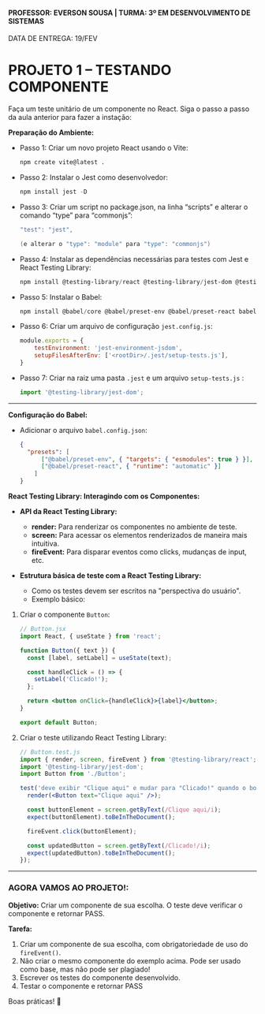 #### PROFESSOR: EVERSON SOUSA | TURMA: 3º EM DESENVOLVIMENTO DE SISTEMAS

DATA DE ENTREGA: 19/FEV
# PROJETO 1 – TESTANDO COMPONENTE

Faça um teste unitário de um componente no React. Siga o passo a passo da aula anterior para fazer a instação:

**Preparação do Ambiente:**

- Passo 1: Criar um novo projeto React usando o Vite:
    
    ```bash
    npm create vite@latest .
    
    ```
    
- Passo 2: Instalar o Jest como desenvolvedor:
    
    ```powershell
    npm install jest -D
    ```
    
- Passo 3: Criar um script no package.json, na linha “scripts” e alterar o comando “type” para “commonjs”:
    
    ```powershell
    "test": "jest",
    
    (e alterar o "type": "module" para "type": "commonjs")
    ```
    
- Passo 4: Instalar as dependências necessárias para testes com Jest e React Testing Library:
    
    ```powershell
    npm install @testing-library/react @testing-library/jest-dom @testing-library/user-event -D
    ```
    
- Passo 5: Instalar o Babel:
    
    ```powershell
    npm install @babel/core @babel/preset-env @babel/preset-react babel-jest identity-obj-proxy jest-environment-jsdom -D
    ```
    
- Passo 6: Criar um arquivo de configuração `jest.config.js`:
    
    ```jsx
    module.exports = {
    	testEnvironment: 'jest-environment-jsdom',
    	setupFilesAfterEnv: ['<rootDir>/.jest/setup-tests.js'],
    }
    
    ```
    
- Passo 7: Criar na raiz uma pasta `.jest` e um arquivo `setup-tests.js` :
    
    ```jsx
    import '@testing-library/jest-dom';
    
    ```
    

---

**Configuração do Babel:**

- Adicionar o arquivo `babel.config.json`:
    
    ```json
    {
      "presets": [
    	  ["@babel/preset-env", { "targets": { "esmodules": true } }], 
    	  ["@babel/preset-react", { "runtime": "automatic" }]
    	]
    }
    
    ```
    

**React Testing Library: Interagindo com os Componentes:**

- **API da React Testing Library:**
    - **render:** Para renderizar os componentes no ambiente de teste.
    - **screen:** Para acessar os elementos renderizados de maneira mais intuitiva.
    - **fireEvent:** Para disparar eventos como clicks, mudanças de input, etc.

- **Estrutura básica de teste com a React Testing Library:**
    - Como os testes devem ser escritos na "perspectiva do usuário".
    - Exemplo básico:

1. Criar o componente `Button`:
    
    ```jsx
    // Button.jsx
    import React, { useState } from 'react';
    
    function Button({ text }) {
      const [label, setLabel] = useState(text);
    
      const handleClick = () => {
        setLabel('Clicado!');
      };
    
      return <button onClick={handleClick}>{label}</button>;
    }
    
    export default Button;
    
    ```
    
2. Criar o teste utilizando React Testing Library:
    
    ```jsx
    // Button.test.js
    import { render, screen, fireEvent } from '@testing-library/react';
    import '@testing-library/jest-dom';
    import Button from './Button';
    
    test('deve exibir "Clique aqui" e mudar para "Clicado!" quando o botão for clicado', () => {
      render(<Button text="Clique aqui" />);
    
      const buttonElement = screen.getByText(/Clique aqui/i);
      expect(buttonElement).toBeInTheDocument();
    
      fireEvent.click(buttonElement);
    
      const updatedButton = screen.getByText(/Clicado!/i);
      expect(updatedButton).toBeInTheDocument();
    });
    ```

---

### **AGORA VAMOS AO PROJETO!:**

**Objetivo:** Criar um componente de sua escolha. O teste deve verificar o componente e retornar PASS.

**Tarefa:**

1. Criar um componente de sua escolha, com obrigatoriedade de uso do `fireEvent()`.
2. Não criar o mesmo componente do exemplo acima. Pode ser usado como base, mas não pode ser plagiado!
3. Escrever os testes do componente desenvolvido.
4. Testar o componente e retornar PASS

Boas práticas! :call_me_hand: